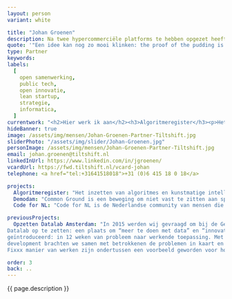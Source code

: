 ```yaml
---
layout: person
variant: white

title: "Johan Groenen"
description: Na twee hypercommerciële platforms te hebben opgezet heeft Johan zich bekeerd. Ondertussen is hij een bekend gezicht in public tech Nederland en fel voorvechter van open samenwerking in de publieke sector. Vanuit zijn startup achtergrond is hij nog altijd _brutally honest_ en uber-pragmatisch. Advies geeft hij gevraagd en ongevraagd, zowel op het niveau van de uitvoerders als op directieniveau — in begrijpelijke taal en overzichtelijke tekeningen. Hij is tevreden over zijn werk als iedereen weer hetzelfde doel voor ogen heeft.
quote: '"Een idee kan nog zo mooi klinken: the proof of the pudding is in the eating."'
type: Partner
keywords:
labels:
  [
    open samenwerking,
    public tech,
    open innovatie,
    lean startup,
    strategie,
    informatica,
  ]
currentwork: "<h2>Hier werk ik aan</h2><h3>Algoritmeregister</h3><p>Het inzetten van algoritmes en kunstmatige intelligentie door de overheid is niet zonder risico’s. Het is daarom niet vreemd dat dit volop in de belangstelling staat in de media, de politiek en Europese wetgeving. Met het programma “Algoritmeregister” helpen we overheden hier meer grip op te krijgen en naar buiten toe meer zicht te geven op welke algoritmes er worden ingezet en waarom.</p>"
hideBanner: true
image: /assets/img/mensen/Johan-Groenen-Partner-Tiltshift.jpg
sliderPhoto: "/assets/img/slider/Johan-Groenen.jpg"
personImage: /assets/img/mensen/Johan-Groenen-Partner-Tiltshift.jpg
email: johan.groenen@tiltshift.nl
linkedInUrl: https://www.linkedin.com/in/jgroenen/
vcardUrl: https://fwd.tiltshift.nl/vcard-johan
telephone: <a href="tel:+31641518018">+31 (0)6 415 18 0 18</a>

projects:
  Algoritmeregister: "Het inzetten van algoritmes en kunstmatige intelligentie door de overheid is niet zonder risico’s. Het is daarom niet vreemd dat dit volop in de belangstelling staat in de media, de politiek en Europese wetgeving. Het programmateam “Algoritmeregister” helpt overheden hier meer grip op te krijgen en naar buiten toe meer inzicht te geven in welke algoritmes er worden ingezet en waarom."
  Demodam: "Common Ground is een beweging om niet vast te zitten aan specifieke leveranciers bij het bedenken, realiseren en in de praktijk inzetten van gemeentelijke software. Door software op te splitsen in kleine, samenwerkende brokjes wordt het mogelijk om stukjes te vervangen en beter samen te werken. Demodam is hiervoor de open innovatie-community. Tijdens bijeenkomsten en hackathons werken (nieuwe) leveranciers en gemeenten samen aan innovatieve toepassingen en componenten."
  Code for NL: "Code for NL is de Nederlandse community van mensen die samenwerken aan een open, eerlijke en inclusieve digitale overheid en samenleving. Het doel is de succesvolle digitale transformatie van gemeenten, andere overheden en de samenleving als geheel."

previousProjects:
  Opzetten Datalab Amsterdam: "In 2015 werden wij gevraagd om bij de Gemeente Amsterdam een
Datalab op te zetten: een plaats om “meer te doen met data” en “innovatieve toepassingen” te realiseren. Om dit handen en voeten te geven hebben we de Fixxx methode voor snelle innovatie die werkt
geïntroduceerd: in 12 weken van probleem naar werkende toepassing. Met onder andere design thinking, lean startup en open source, agile
development brachten we samen met betrokkenen de problemen in kaart en ontwikkelden we slimme, datagedreven oplossingen. Datalab en de
Fixxx manier van werken zijn ondertussen een voorbeeld geworden voor hoe overheden op een nieuwe manier software ontwikkelen."

order: 3
back: ..
---
```


{{ page.description }}
